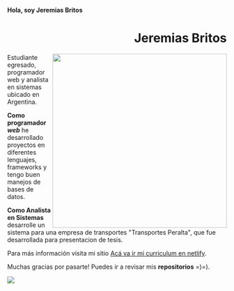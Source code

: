 **Hola, soy Jeremias Britos**

<div align="right">

# Jeremias Britos

</div>

<img width="400" height="auto" align="right" src="https://media.licdn.com/dms/image/D5603AQGE5vsNro2CZw/profile-displayphoto-shrink_800_800/0/1674579547141?e=1685577600&v=beta&t=UFCssKruppIbYuVWUHDADKEVqtX5Ct4DYQADz08WjWs">

Estudiante egresado, programador web y analista en sistemas ubicado en Argentina.

**Como programador _web_** he desarrollado proyectos en diferentes lenguajes, frameworks y tengo buen manejos de bases de datos.

**Como Analista en Sistemas** desarrolle un sistema para una empresa de transportes "Transportes Peralta", que fue desarrollada para presentacion de tesis.

Para más información visita mi sitio <a href=# target="_blank" rel="noopener">Acá va ir mi curriculum en netlify</a>.



Muchas gracias por pasarte! Puedes ir a revisar mis **repositorios** =)=).

<a href="https://www.youtube.com/jonmircha?sub_confirmation=1" target="_blank" rel="noopener">
  <img align="center" src="https://jonmircha.com/img/youtube-banner.jpg">
</a>

